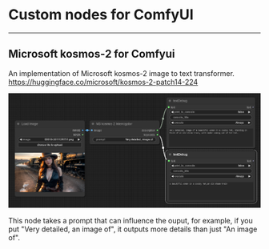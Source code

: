 <h1>Custom nodes for ComfyUI</h1>
<hr>
<h2>Microsoft kosmos-2 for Comfyui</h2>

An implementation of Microsoft kosmos-2 image to text transformer.<br>
https://huggingface.co/microsoft/kosmos-2-patch14-224

<img src="img/ComfyUI_00001_.png">

This node takes a prompt that can influence the ouput, for example, if you put "Very detailed, an image of", it outputs more details than just "An image of".
